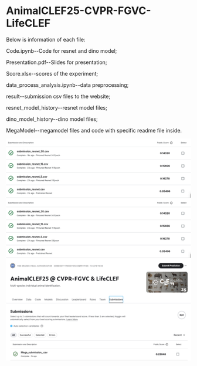 # AnimalCLEF25-CVPR-FGVC-LifeCLEF

Below is information of each file: 

Code.ipynb--Code for resnet and dino model;

Presentation.pdf--Slides for presentation;

Score.xlsx--scores of the experiment;

data_process_analysis.ipynb--data preprocessing;

result--submission csv files to the website;

resnet_model_history--resnet model files;

dino_model_history--dino model files;

MegaModel--megamodel files and code with specific readme file inside.

![Testing image](/Finetune_Resnet_Score.png)
![Testing image](/Finetune_Resnet_Score.png)
![Testing image](/MegaScore.jpg)
